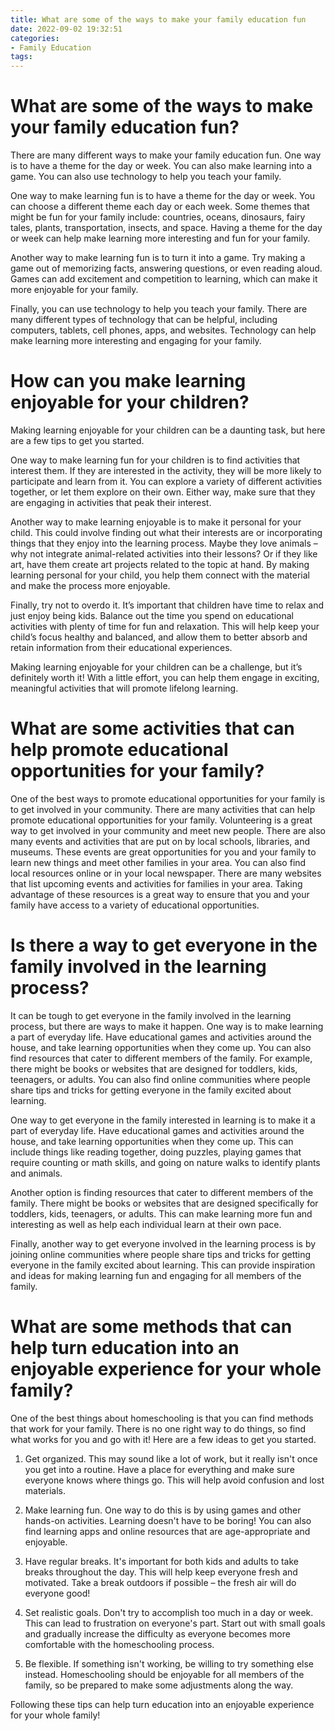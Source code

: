```yaml
---
title: What are some of the ways to make your family education fun
date: 2022-09-02 19:32:51
categories:
- Family Education
tags:
---
```



#  What are some of the ways to make your family education fun?

There are many different ways to make your family education fun. One way is to have a theme for the day or week. You can also make learning into a game. You can also use technology to help you teach your family.

One way to make learning fun is to have a theme for the day or week. You can choose a different theme each day or each week. Some themes that might be fun for your family include: countries, oceans, dinosaurs, fairy tales, plants, transportation, insects, and space. Having a theme for the day or week can help make learning more interesting and fun for your family.

Another way to make learning fun is to turn it into a game. Try making a game out of memorizing facts, answering questions, or even reading aloud. Games can add excitement and competition to learning, which can make it more enjoyable for your family.

Finally, you can use technology to help you teach your family. There are many different types of technology that can be helpful, including computers, tablets, cell phones, apps, and websites. Technology can help make learning more interesting and engaging for your family.

#  How can you make learning enjoyable for your children?

Making learning enjoyable for your children can be a daunting task, but here are a few tips to get you started.

One way to make learning fun for your children is to find activities that interest them. If they are interested in the activity, they will be more likely to participate and learn from it. You can explore a variety of different activities together, or let them explore on their own. Either way, make sure that they are engaging in activities that peak their interest.

Another way to make learning enjoyable is to make it personal for your child. This could involve finding out what their interests are or incorporating things that they enjoy into the learning process. Maybe they love animals – why not integrate animal-related activities into their lessons? Or if they like art, have them create art projects related to the topic at hand. By making learning personal for your child, you help them connect with the material and make the process more enjoyable.

Finally, try not to overdo it. It’s important that children have time to relax and just enjoy being kids. Balance out the time you spend on educational activities with plenty of time for fun and relaxation. This will help keep your child’s focus healthy and balanced, and allow them to better absorb and retain information from their educational experiences.

Making learning enjoyable for your children can be a challenge, but it’s definitely worth it! With a little effort, you can help them engage in exciting, meaningful activities that will promote lifelong learning.

#  What are some activities that can help promote educational opportunities for your family?

One of the best ways to promote educational opportunities for your family is to get involved in your community. There are many activities that can help promote educational opportunities for your family. Volunteering is a great way to get involved in your community and meet new people. There are also many events and activities that are put on by local schools, libraries, and museums. These events are great opportunities for you and your family to learn new things and meet other families in your area. You can also find local resources online or in your local newspaper. There are many websites that list upcoming events and activities for families in your area. Taking advantage of these resources is a great way to ensure that you and your family have access to a variety of educational opportunities.

#  Is there a way to get everyone in the family involved in the learning process?

It can be tough to get everyone in the family involved in the learning process, but there are ways to make it happen. One way is to make learning a part of everyday life. Have educational games and activities around the house, and take learning opportunities when they come up. You can also find resources that cater to different members of the family. For example, there might be books or websites that are designed for toddlers, kids, teenagers, or adults. You can also find online communities where people share tips and tricks for getting everyone in the family excited about learning.

One way to get everyone in the family interested in learning is to make it a part of everyday life. Have educational games and activities around the house, and take learning opportunities when they come up. This can include things like reading together, doing puzzles, playing games that require counting or math skills, and going on nature walks to identify plants and animals.

Another option is finding resources that cater to different members of the family. There might be books or websites that are designed specifically for toddlers, kids, teenagers, or adults. This can make learning more fun and interesting as well as help each individual learn at their own pace.

Finally, another way to get everyone involved in the learning process is by joining online communities where people share tips and tricks for getting everyone in the family excited about learning. This can provide inspiration and ideas for making learning fun and engaging for all members of the family.

#  What are some methods that can help turn education into an enjoyable experience for your whole family?

One of the best things about homeschooling is that you can find methods that work for your family. There is no one right way to do things, so find what works for you and go with it! Here are a few ideas to get you started.

1. Get organized. This may sound like a lot of work, but it really isn't once you get into a routine. Have a place for everything and make sure everyone knows where things go. This will help avoid confusion and lost materials.

2. Make learning fun. One way to do this is by using games and other hands-on activities. Learning doesn't have to be boring! You can also find learning apps and online resources that are age-appropriate and enjoyable.

3. Have regular breaks. It's important for both kids and adults to take breaks throughout the day. This will help keep everyone fresh and motivated. Take a break outdoors if possible – the fresh air will do everyone good!

4. Set realistic goals. Don't try to accomplish too much in a day or week. This can lead to frustration on everyone's part. Start out with small goals and gradually increase the difficulty as everyone becomes more comfortable with the homeschooling process.

5. Be flexible. If something isn't working, be willing to try something else instead. Homeschooling should be enjoyable for all members of the family, so be prepared to make some adjustments along the way.

Following these tips can help turn education into an enjoyable experience for your whole family!